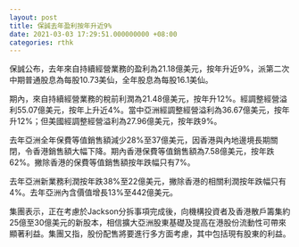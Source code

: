 ```yaml
---
layout: post
title: 保誠去年盈利按年升近9%
date: 2021-03-03 17:29:51.000000000 +08:00
categories: rthk
---
```


保誠公布，去年來自持續經營業務的盈利為21.18億美元，按年升近9%，派第二次中期普通股息為每股10.73美仙，全年股息為每股16.1美仙。

期內，來自持續經營業務的稅前利潤為21.48億美元，按年升12%。經調整經營溢利55.07億美元，按年上升近4%。當中亞洲經調整經營溢利為36.67億美元，按年升12%；但美國經調整經營溢利為27.96億美元，按年跌9%。

去年亞洲全年保費等值銷售額減少28%至37億美元，因香港與內地邊境長期關閉，令香港銷售額大幅下降。期內香港保費等值銷售額為7.58億美元，按年跌62%。撇除香港的保費等值銷售額按年跌幅只有7%。

去年亞洲新業務利潤按年跌38%至22億美元，撇除香港的相關利潤按年跌幅只有4%。去年亞洲內含價值增長13%至442億美元。

集團表示，正在考慮於Jackson分拆事項完成後，向機構投資者及香港散戶籌集約25億至30億美元的新股本，相信擴大亞洲股東基礎及提高在港股份流動性可帶來顯著利益。集團又指，股份配售將要進行多方面考慮，其中包括現有股東的利益。
